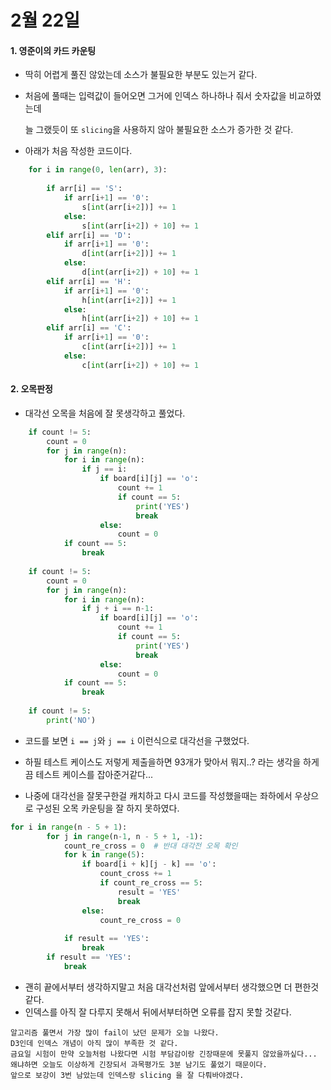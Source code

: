 # 2월 22일

#### 1. 영준이의 카드 카운팅

- 딱히 어렵게 풀진 않았는데 소스가 불필요한 부분도 있는거 같다.

- 처음에 풀때는 입력값이 들어오면 그거에 인덱스 하나하나 줘서 숫자값을 비교하였는데

  늘 그랬듯이 또 `slicing`을 사용하지 않아 불필요한 소스가 증가한 것 같다.

- 아래가 처음 작성한 코드이다.

```python
    for i in range(0, len(arr), 3):
 
        if arr[i] == 'S':
            if arr[i+1] == '0':
                s[int(arr[i+2])] += 1
            else:
                s[int(arr[i+2]) + 10] += 1
        elif arr[i] == 'D':
            if arr[i+1] == '0':
                d[int(arr[i+2])] += 1
            else:
                d[int(arr[i+2]) + 10] += 1
        elif arr[i] == 'H':
            if arr[i+1] == '0':
                h[int(arr[i+2])] += 1
            else:
                h[int(arr[i+2]) + 10] += 1
        elif arr[i] == 'C':
            if arr[i+1] == '0':
                c[int(arr[i+2])] += 1
            else:
                c[int(arr[i+2]) + 10] += 1
```



#### 2. 오목판정

- 대각선 오목을 처음에 잘 못생각하고 풀었다.

```python
    if count != 5:
        count = 0
        for j in range(n):
            for i in range(n):
                if j == i:
                    if board[i][j] == 'o':
                        count += 1
                        if count == 5:
                            print('YES')
                            break
                    else:
                        count = 0
            if count == 5:
                break
 
    if count != 5:
        count = 0
        for j in range(n):
            for i in range(n):
                if j + i == n-1:
                    if board[i][j] == 'o':
                        count += 1
                        if count == 5:
                            print('YES')
                            break
                    else:
                        count = 0
            if count == 5:
                break
 
    if count != 5:
        print('NO')
```

- 코드를 보면 `i == j`와  `j == i` 이런식으로 대각선을 구했었다.

- 하필 테스트 케이스도 저렇게 제출을하면 93개가 맞아서 뭐지..? 라는 생각을 하게끔 테스트 케이스를 잡아준거같다...
- 나중에 대각선을 잘못구한걸 캐치하고 다시 코드를 작성했을때는 좌하에서 우상으로 구성된 오목 카운팅을 잘 하지 못하였다.

```python
for i in range(n - 5 + 1):
        for j in range(n-1, n - 5 + 1, -1):
            count_re_cross = 0  # 반대 대각전 오목 확인
            for k in range(5):
                if board[i + k][j - k] == 'o':
                    count_cross += 1
                    if count_re_cross == 5:
                        result = 'YES'
                        break
                else:
                    count_re_cross = 0
 
            if result == 'YES':
                break
        if result == 'YES':
            break
```

- 괜히 끝에서부터 생각하지말고 처음 대각선처럼 앞에서부터 생각했으면 더 편한것 같다. 
- 인덱스를 아직 잘 다루지 못해서 뒤에서부터하면 오류를 잡지 못할 것같다.





```
알고리즘 풀면서 가장 많이 fail이 났던 문제가 오늘 나왔다. 
D3인데 인덱스 개념이 아직 많이 부족한 것 같다. 
금요일 시험이 만약 오늘처럼 나왔다면 시험 부담감이랑 긴장때문에 못풀지 않았을까싶다... 
왜냐하면 오늘도 이상하게 긴장되서 과목평가도 3분 남기도 풀었기 때문이다. 
앞으로 보강이 3번 남았는데 인덱스랑 slicing 을 잘 다뤄바야겠다.
```

